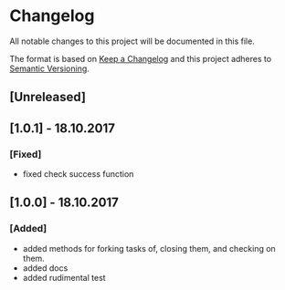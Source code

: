 # Changelog
All notable changes to this project will be documented in this file.

The format is based on [Keep a Changelog](http://keepachangelog.com/en/1.0.0/)
and this project adheres to [Semantic Versioning](http://semver.org/spec/v2.0.0.html).

## [Unreleased]


## [1.0.1] - 18.10.2017
### [Fixed]

* fixed check success function

## [1.0.0] - 18.10.2017
### [Added]

* added methods for forking tasks of, closing them, and checking on them. 
* added docs
* added rudimental test